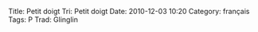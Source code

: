 Title: Petit doigt
 Tri: Petit doigt
 Date: 2010-12-03 10:20
 Category: français
 Tags: P
 Trad: Glinglin
 